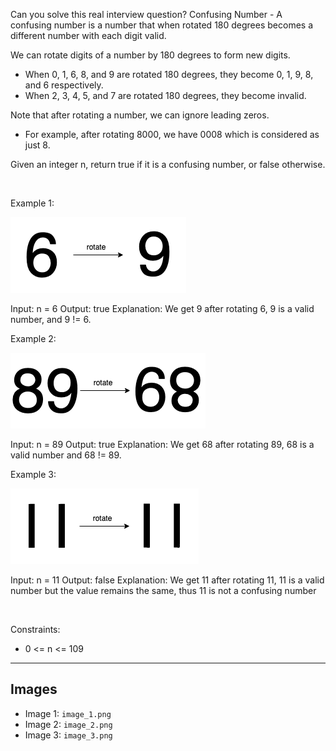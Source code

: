 Can you solve this real interview question? Confusing Number - A confusing number is a number that when rotated 180 degrees becomes a different number with each digit valid.

We can rotate digits of a number by 180 degrees to form new digits.

 * When 0, 1, 6, 8, and 9 are rotated 180 degrees, they become 0, 1, 9, 8, and 6 respectively.
 * When 2, 3, 4, 5, and 7 are rotated 180 degrees, they become invalid.

Note that after rotating a number, we can ignore leading zeros.

 * For example, after rotating 8000, we have 0008 which is considered as just 8.

Given an integer n, return true if it is a confusing number, or false otherwise.

 

Example 1:

![Example 1](./image_1.png)


Input: n = 6
Output: true
Explanation: We get 9 after rotating 6, 9 is a valid number, and 9 != 6.


Example 2:

![Example 2](./image_2.png)


Input: n = 89
Output: true
Explanation: We get 68 after rotating 89, 68 is a valid number and 68 != 89.


Example 3:

![Example 3](./image_3.png)


Input: n = 11
Output: false
Explanation: We get 11 after rotating 11, 11 is a valid number but the value remains the same, thus 11 is not a confusing number


 

Constraints:

 * 0 <= n <= 109

---

## Images

- Image 1: `image_1.png`
- Image 2: `image_2.png`
- Image 3: `image_3.png`
